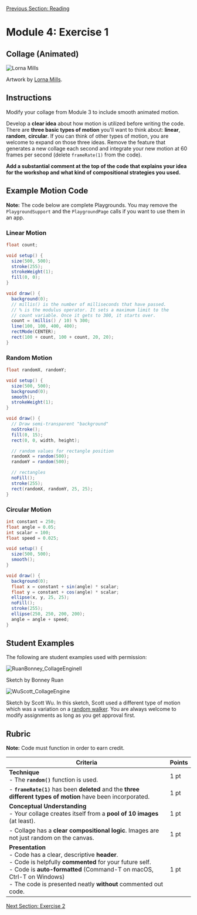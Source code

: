 [Previous Section: Reading](1_READING.md)

# Module 4: Exercise 1

## Collage (Animated)

![Lorna Mills](images/Lorna_Mills.gif)

Artwork by [Lorna Mills](http://www.digitalmediatree.com/sallymckay/LornaMillsImageDump/).

## Instructions

Modify your collage from Module 3 to include smooth animated motion.

Develop a **clear idea** about how motion is utilized before writing the code. There are **three basic types of motion** you'll want to think about: **linear**, **random**,  **circular**. If you can think of other types of motion, you are welcome to expand on those three ideas. Remove the feature that generates a new collage each second  and integrate your new motion at 60 frames per second (delete  `frameRate(1)` from the code).

**Add a substantial comment at the top of the code that explains your idea for the workshop and what kind of compositional strategies you used.**

## Example Motion Code

**Note:** The code below are complete Playgrounds. You may remove the `PlaygroundSupport` and the `PlaygroundPage` calls if you want to use them in an app.

### Linear Motion

```java
float count;

void setup() {
  size(500, 500);
  stroke(255);
  strokeWeight(1);
  fill(0, 0);
}

void draw() {
  background(0);
  // millis() is the number of milliseconds that have passed.
  // % is the modulus operator. It sets a maximum limit to the
  // count variable. Once it gets to 300, it starts over.  
  count = (millis() / 10) % 300;
  line(100, 100, 400, 400);
  rectMode(CENTER);
  rect(100 + count, 100 + count, 20, 20);
}
```

### Random Motion

```java
float randomX, randomY;

void setup() {
  size(500, 500);
  background(0);
  smooth();
  strokeWeight(1);
}

void draw() {
  // Draw semi-transparent "background"
  noStroke();
  fill(0, 15);
  rect(0, 0, width, height);

  // random values for rectangle position
  randomX = random(500);
  randomY = random(500);

  // rectangles
  noFill();
  stroke(255);
  rect(randomX, randomY, 25, 25);
}

```

### Circular Motion

```java
int constant = 250;
float angle = 0.05;
int scalar = 100;
float speed = 0.025;

void setup() {
  size(500, 500);
  smooth();
}

void draw() {
  background(0);
  float x = constant + sin(angle) * scalar;
  float y = constant + cos(angle) * scalar;
  ellipse(x, y, 25, 25);
  noFill();
  stroke(255);
  ellipse(250, 250, 200, 200);
  angle = angle + speed;
}
```

## Student Examples

The following are student examples used with permission:

![RuanBonney_CollageEngineII](images/RuanBonney_CollageEngineII.gif)

Sketch by Bonney Ruan

![WuScott_CollageEngine](images/WuScott_CollageEngine.gif)

Sketch by Scott Wu. In this sketch, Scott used a different type of motion which was a variation on a [random walker](https://www.youtube.com/watch?v=rqecAdEGW6I). You are always welcome to modify assignments as long as you get approval first.

## Rubric

**Note:** Code must function in order to earn credit.

| Criteria                                                     | Points |
| ------------------------------------------------------------ | ------ |
| **Technique**<br />- The **`random()`** function is used.    | 1 pt   |
| - **`frameRate(1)`** has been **deleted** and the **three different types of motion** have been incorporated. | 1 pt   |
| **Conceptual Understanding**<br />- Your collage creates itself from a **pool of 10 images** (at least). | 1 pt   |
| - Collage has a **clear compositional logic**. Images are not just random on the canvas. | 1 pt   |
| **Presentation**<br />- Code has a clear, descriptive **header**.<br />- Code is helpfully **commented** for your future self.<br />- Code is **auto-formatted** (Command-T on macOS, Ctrl-T on Windows)<br />- The code is presented neatly **without** commented out code. | 1 pt   |

[Next Section: Exercise 2](3_EXERCISE.md)

